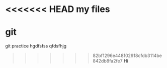 <<<<<<< HEAD
**my files**
=======
# git
git practice
hgdfsfss
qfdsfhjg
>>>>>>> 82bf1296e448102918cfdb3114be842db8fa2fe7
**Hi**
